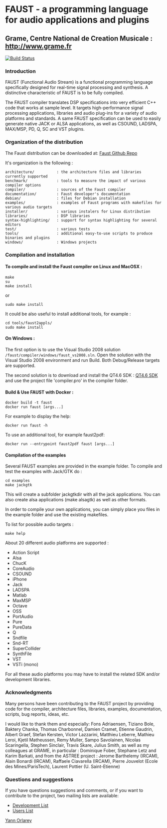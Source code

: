 # FAUST - a programming language for audio applications and plugins
## Grame, Centre National de Creation Musicale : http://www.grame.fr

[![Build Status](https://travis-ci.org/grame-cncm/faust.svg?branch=master-dev)](https://travis-ci.org/grame-cncm/faust)
### Introduction

FAUST (Functional Audio Stream) is a functional programming
language specifically designed for real-time signal processing and
synthesis. A distinctive characteristic of FAUST is to be fully
compiled. 

The FAUST compiler translates DSP specifications into
very efficient C++ code that works at sample level. It targets
high-performance signal processing applications, libraries and
audio plug-ins for a variety of audio platforms and standards. A
same FAUST specification can be used to easily generate native
JACK or ALSA applications, as well as CSOUND, LADSPA, MAX/MSP, PD,
Q, SC and VST plugins. 


### Organization of the distribution

The Faust distribution can be downloaded at: [Faust Github Repo](https://github.com/grame-cncm/faust)

It's organization is the following :

	architecture/          : the architecture files and libraries currently supported
	benchmark/             : tools to measure the impact of various compiler options
	compiler/              : sources of the Faust compiler
	documentation/         : Faust developer's documentation
	debian/                : files for Debian installation
	examples/              : examples of Faust programs with makefiles for various audio targets
	installer/             : various instalers for Linux distribution
	libraries/             : DSP libraries
	syntax-highlighting/   : support for syntax highlighting for several editors
	test/                  : various tests
	tools/                 : additional easy-to-use scripts to produce binaries and plugins
	windows/               : Windows projects


### Compilation and installation

#### To compile and install the Faust compiler on Linux and MacOSX : 

	make
	su
	make install

or

	sudo make install

It could be also useful to install additional tools, for example :

	cd tools/faust2appls/
	sudo make install

	
#### On Windows :

The first option is to use the Visual Studio 2008 solution
`/faust/compiler/windows/faust_vs2008.sln`. Open the solution with
the Visual Studio 2008 environment and run Build. Both
Debug/Release targets are supported.

The second solution is to download and install the QT4.6 SDK : 
	[QT4.6 SDK](http://qt.nokia.com/downloads/sdk-windows-cpp)
and use the project file 'compiler.pro' in the compiler folder.

#### Build & Use FAUST with Docker :

	docker build -t faust
	docker run faust [args...]

For example to display the help:

	docker run faust -h

To use an additional tool, for example faust2pdf:

	docker run --entrypoint faust2pdf faust [args...]

#### Compilation of the examples

Several FAUST examples are provided in the example folder. To
compile and test the examples with Jack/GTK do :

	cd examples
	make jackgtk

This will create a subfolder jackgtkdir with all the jack
applications. You can also create alsa applications (make alsagtk)
as well as other formats.

In order to compile your own applications, you can simply place you
files in the example folder and use the existing makefiles.

To list for possible audio targets :

	make help


About 20 different audio platforms are supported : 

- Action Script
- Alsa
- ChucK
- CoreAudio
- CSOUND
- iPhone
- Jack
- LADSPA
- Matlab
- MaxMSP
- Octave
- OSS
- PortAudio
- Pure
- PureData
- Q
- Sndfile
- Snd-RT
- SuperCollider
- SynthFile
- VST
- VSTi (mono)

For all these audio platforms you may have to install the related
SDK and/or development libraries.

### Acknowledgments

Many persons have been contributing to the FAUST project by
providing code for the compiler, architecture files, libraries,
examples, documentation, scripts, bug reports, ideas, etc. 

I would like to thank them and especially: Fons Adriaensen, Tiziano
Bole, Baktery Chanka, Thomas Charbonnel, Damien Cramet, Etienne
Gaudrin, Albert Graef, Stefan Kersten, Victor Lazzarini, Matthieu
Leberre, Mathieu Leroi, Kjetil Matheussen, Remy Muller, Sampo
Savolainen, Nicolas Scaringella, Stephen Sinclair, Travis Skare,
Julius Smith, as well as my colleagues at GRAME, in particular :
Dominique Fober, Stephane Letz and Karim Barkati, and from the
ASTREE project : Jerome Barthelemy (IRCAM), Alain Bonardi (IRCAM),
Raffaele Ciavarella (IRCAM), Pierre Jouvelot (Ecole des
Mines/ParisTech), Laurent Pottier (U. Saint-Etienne)


### Questions and suggestions

If you have questions suggestions and comments, or if you want to 
contribute to the project, two mailing lists are available:
- [Development List](https://lists.sourceforge.net/lists/listinfo/faudiostream-devel)
- [Users List](https://lists.sourceforge.net/lists/listinfo/faudiostream-users)

[Yann Orlarey](https://github.com/orlarey)
